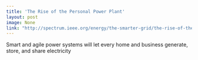 ```yaml
---
title: 'The Rise of the Personal Power Plant'
layout: post
image: None
link: "http://spectrum.ieee.org/energy/the-smarter-grid/the-rise-of-the-personal-power-plant"
---
```


Smart and agile power systems will let every home and business generate, store, and share electricity
       

